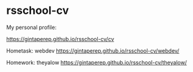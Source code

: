 # rsschool-cv
My personal profile:

https://gintaperep.github.io/rsschool-cv/cv

Hometask: webdev
https://gintaperep.github.io/rsschool-cv/webdev/

Homework: theyalow
https://gintaperep.github.io/rsschool-cv/theyalow/
